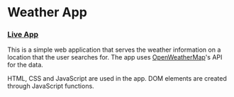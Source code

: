 # Weather App

### [Live App](https://onurbuldukoglu.github.io/Weather-App/)

This is a simple web application that serves the weather information on a location that the user searches for. The app uses [OpenWeatherMap](https://openweathermap.org/)'s API for the data.

HTML, CSS and JavaScript are used in the app. DOM elements are created through JavaScript functions.